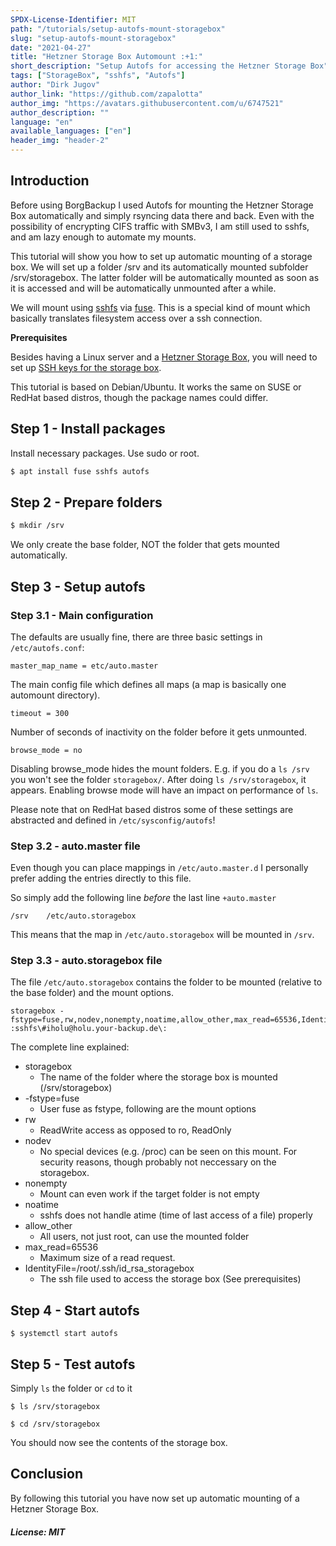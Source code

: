 ```yaml
---
SPDX-License-Identifier: MIT
path: "/tutorials/setup-autofs-mount-storagebox"
slug: "setup-autofs-mount-storagebox"
date: "2021-04-27"
title: "Hetzner Storage Box Automount :+1:"
short_description: "Setup Autofs for accessing the Hetzner Storage Box"
tags: ["StorageBox", "sshfs", "Autofs"]
author: "Dirk Jugov"
author_link: "https://github.com/zapalotta"
author_img: "https://avatars.githubusercontent.com/u/6747521"
author_description: ""
language: "en"
available_languages: ["en"]
header_img: "header-2"
---
```


## Introduction

Before using BorgBackup I used Autofs for mounting the Hetzner Storage Box automatically and simply rsyncing data there and back. Even with the possibility of encrypting CIFS traffic with SMBv3, I am still used to sshfs, and am lazy enough to automate my mounts.

This tutorial will show you how to set up automatic mounting of a storage box. We will set up a folder /srv and its automatically mounted subfolder /srv/storagebox. The latter folder will be automatically mounted as soon as it is accessed and will be automatically unmounted after a while.

We will mount using [sshfs](https://github.com/libfuse/sshfs) via [fuse](https://github.com/libfuse/libfuse). This is a special kind of mount which basically translates filesystem access over a ssh connection.

**Prerequisites**

Besides having a Linux server and a [Hetzner Storage Box](https://www.hetzner.com/storage/storage-box), you will need to set up [SSH keys for the storage box](https://docs.hetzner.com/de/storage/storage-box/backup-space-ssh-keys/).

This tutorial is based on Debian/Ubuntu. It works the same on SUSE or RedHat based distros, though the package names could differ.

## Step 1 - Install packages

Install necessary packages. Use sudo or root.

```bash
$ apt install fuse sshfs autofs
```

## Step 2 - Prepare folders

```bash
$ mkdir /srv
```

We only create the base folder, NOT the folder that gets mounted automatically.

## Step 3 - Setup autofs

### Step 3.1 - Main configuration

The defaults are usually fine, there are three basic settings in `/etc/autofs.conf`:

```
master_map_name = etc/auto.master
```

The main config file which defines all maps (a map is basically one automount directory).

```
timeout = 300
```

Number of seconds of inactivity on the folder before it gets unmounted.

```
browse_mode = no
```

Disabling browse_mode hides the mount folders. E.g. if you do a `ls /srv` you won't see the folder `storagebox/`. After doing `ls /srv/storagebox`, it appears. Enabling browse mode will have an impact on performance of `ls`.

Please note that on RedHat based distros some of these settings are abstracted and defined in `/etc/sysconfig/autofs`!

### Step 3.2 - auto.master file

Even though you can place mappings in `/etc/auto.master.d` I personally prefer adding the entries directly to this file.

So simply add the following line *before* the last line `+auto.master`

```
/srv	/etc/auto.storagebox
```

This means that the map in `/etc/auto.storagebox` will be mounted in `/srv`.

### Step 3.3 - auto.storagebox file

The file `/etc/auto.storagebox` contains the folder to be mounted (relative to the base folder) and the mount options.

```
storagebox -fstype=fuse,rw,nodev,nonempty,noatime,allow_other,max_read=65536,IdentityFile=/root/.ssh/id_rsa_storagebox :sshfs\#iholu@holu.your-backup.de\:
```

The complete line explained:

* storagebox
  * The name of the folder where the storage box is mounted (/srv/storagebox)
* -fstype=fuse
  * User fuse as fstype, following are the mount options
* rw
  * ReadWrite access as opposed to ro, ReadOnly
* nodev
  * No special devices (e.g. /proc) can be seen on this mount. For security reasons, though probably not neccessary on the storagebox.
* nonempty
  * Mount can even work if the target folder is not empty
* noatime
  * sshfs does not handle atime (time of last access of a file) properly
* allow_other
  * All users, not just root, can use the mounted folder
* max_read=65536
  * Maximum size of a read request.
* IdentityFile=/root/.ssh/id_rsa_storagebox
  * The ssh file used to access the storage box (See prerequisites)

## Step 4 - Start autofs

```
$ systemctl start autofs
```

## Step 5 - Test autofs

Simply `ls` the folder or `cd` to it

```shell
$ ls /srv/storagebox
```

```
$ cd /srv/storagebox
```

You should now see the contents of the storage box.

## Conclusion

By following this tutorial you have now set up automatic mounting of a Hetzner Storage Box.

##### License: MIT

<!--

Contributor's Certificate of Origin

By making a contribution to this project, I certify that:

(a) The contribution was created in whole or in part by me and I have
    the right to submit it under the license indicated in the file; or

(b) The contribution is based upon previous work that, to the best of my
    knowledge, is covered under an appropriate license and I have the
    right under that license to submit that work with modifications,
    whether created in whole or in part by me, under the same license
    (unless I am permitted to submit under a different license), as
    indicated in the file; or

(c) The contribution was provided directly to me by some other person
    who certified (a), (b) or (c) and I have not modified it.

(d) I understand and agree that this project and the contribution are
    public and that a record of the contribution (including all personal
    information I submit with it, including my sign-off) is maintained
    indefinitely and may be redistributed consistent with this project
    or the license(s) involved.

Signed-off-by: Dirk Jugov <dirk@jugov.de> 

-->
